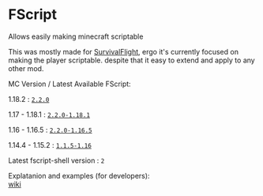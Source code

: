 # FScript

Allows easily making minecraft scriptable

This was mostly made for [SurvivalFlight](https://github.com/sfort/MC-SurvivalFlight),
ergo it's currently focused on making the player scriptable.
despite that it easy to extend and apply to any other mod.

MC Version / Latest Available FScript:

1.18.2          : [`2.2.0`](https://github.com/SFort/FScript/releases/tag/r2.2.0)

1.17   - 1.18.1 : [`2.2.0-1.18.1`](https://github.com/SFort/FScript/releases/tag/r2.2.0)

1.16   - 1.16.5 : [`2.2.0-1.16.5`](https://github.com/SFort/FScript/releases/tag/r2.2.0)

1.14.4 - 1.15.2 : [`1.1.5-1.16`](https://github.com/SFort/FScript/releases/tag/r1.1.5)


Latest fscript-shell version : `2`

Explatanion and examples (for developers):  
[wiki](https://github.com/SFort/FScript/wiki)
